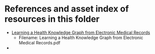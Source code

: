 # References and asset index of resources in this folder

- [Learning a Health Knowledge Graph from Electronic Medical Records](https://www.nature.com/articles/s41598-017-05778-z)
  - Filename: Learning a Health Knowledge Graph from Electronic Medical Records.pdf
- 
